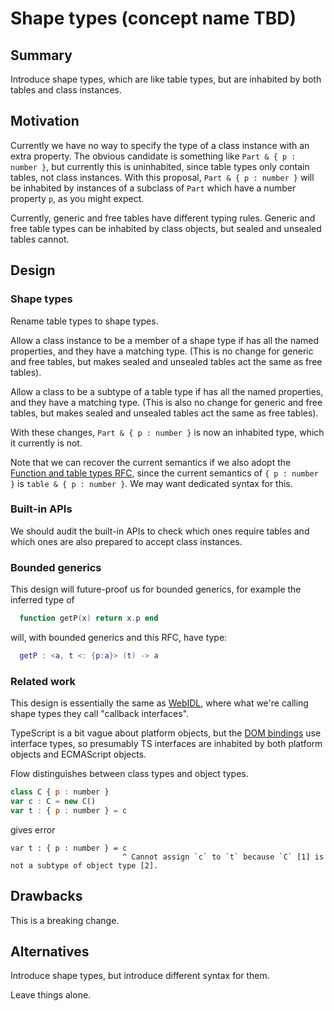 # Shape types (concept name TBD)

## Summary

Introduce shape types, which are like table types, but are inhabited by both tables and class instances.

## Motivation

Currently we have no way to specify the type of a class instance with
an extra property. The obvious candidate is something like `Part & { p
: number }`, but currently this is uninhabited, since table types only
contain tables, not class instances. With this proposal, `Part & { p :
number }` will be inhabited by instances of a subclass of `Part` which
have a number property `p`, as you might expect.

Currently, generic and free tables have different typing rules.
Generic and free table types can be inhabited by class objects,
but sealed and unsealed tables cannot.

## Design

### Shape types

Rename table types to shape types.

Allow a class instance to be a member of a shape type if has all the named properties, and they have a matching type.
(This is no change for generic and free tables, but makes sealed and unsealed tables act the same as free tables).

Allow a class to be a subtype of a table type if has all the named properties, and they have a matching type.
(This is also no change for generic and free tables, but makes sealed and unsealed tables act the same as free tables).

With these changes, `Part & { p : number }` is now an inhabited type, which it currently is not.

Note that we can recover the current semantics if we also adopt the [Function and table types RFC](function-and-table-types.md),
since the current semantics of `{ p : number }` is `table & { p : number }`. We may want dedicated syntax for this.

### Built-in APIs

We should audit the built-in APIs to check which ones require tables and which ones are also prepared to accept class instances.

### Bounded generics

This design will future-proof us for bounded generics, for example the inferred type of

```lua
  function getP(x) return x.p end
```

will, with bounded generics and this RFC, have type:

```lua
  getP : <a, t <: {p:a}> (t) -> a
```

### Related work

This design is essentially the same as
[WebIDL](https://webidl.spec.whatwg.org/#idl-objects), where what
we're calling shape types they call "callback interfaces".

TypeScript is a bit vague about platform objects, but the [DOM
bindings](https://github.com/microsoft/TypeScript/blob/main/lib/lib.dom.d.ts)
use interface types, so presumably TS interfaces are inhabited by both
platform objects and ECMAScript objects.

Flow distinguishes between class types and object types.
```js
class C { p : number }
var c : C = new C()
var t : { p : number } = c
```
gives error
```
var t : { p : number } = c
                         ^ Cannot assign `c` to `t` because `C` [1] is not a subtype of object type [2].
```

## Drawbacks

This is a breaking change.

## Alternatives

Introduce shape types, but introduce different syntax for them.

Leave things alone.

